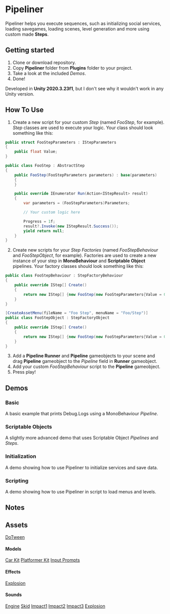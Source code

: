 # Pipeliner
Pipeliner helps you execute sequences, such as initializing social services, loading savegames, loading scenes, level generation and more using custom made **Steps**.

## Getting started
1. Clone or download repository.
2. Copy **Pipeliner** folder from **Plugins** folder to your project.
3. Take a look at the included *Demos*.
4. Done!

Developed in **Unity 2020.3.23f1**, but I don't see why it wouldn't work in any Unity version.

## How To Use
1. Create a new script for your custom *Step* (named *FooStep*, for example). *Step* classes are used to execute your logic. Your class should look something like this:
```csharp
public struct FooStepParameters : IStepParameters
{
    public float Value;
}

public class FooStep : AbstractStep
{
    public FooStep(FooStepParameters parameters) : base(parameters)
    {
    }

    public override IEnumerator Run(Action<IStepResult> result)
    {
        var parameters = (FooStepParameters)Parameters;

        // Your custom logic here

        Progress = 1f;
        result?.Invoke(new IStepResult.Success());
        yield return null;
    }
}
```
2. Create new scripts for your *Step Factories* (named *FooStepBehaviour* and *FooStepObject*, for example). Factories are used to create a new instance of your step in **MonoBehaviour** and **Scriptable Object** pipelines. Your factory classes should look something like this:
```csharp
public class FooStepBehaviour : StepFactoryBehaviour
{
    public override IStep[] Create()
    {
        return new IStep[] {new FooStep(new FooStepParameters{Value = 0f})};
    }
}

[CreateAssetMenu(fileName = "Foo Step", menuName = "Foo/Step")]
public class FooStepObject : StepFactoryObject
{
    public override IStep[] Create()
    {
        return new IStep[] {new FooStep(new FooStepParameters{Value = 0f})};
    }
}
```
3. Add a **Pipeline Runner** and **Pipeline** gameobjects to your scene and drag **Pipeline** gameobject to the *Pipeline* field in **Runner** gameobject.
4. Add your custom *FooStepBehaviour* script to the **Pipeline** gameobject.
6. Press play!

## Demos
### Basic
A basic example that prints Debug.Logs using a MonoBehaviour *Pipeline*.
### Scriptable Objects
A slightly more advanced demo that uses Scriptable Object *Pipelines* and *Steps*.
### Initialization
A demo showing how to use Pipeliner to initialize services and save data.
### Scripting
A demo showing how to use Pipeliner in script to load menus and levels.

## Notes

## Assets
[DoTween](http://dotween.demigiant.com/)
#### Models
[Car Kit](https://www.kenney.nl/assets/car-kit)
[Platformer Kit](https://kenney.nl/assets/platformer-kit)
[Input Prompts](https://kenney.nl/assets/input-prompts-pixel-16)
#### Effects
[Explosion](https://assetstore.unity.com/packages/essentials/tutorial-projects/unity-particle-pack-127325)
#### Sounds
[Engine](https://freesound.org/people/cr4sht3st/sounds/157144/)
[Skid](https://freesound.org/people/audible-edge/sounds/71739/)
[Impact1](https://freesound.org/people/Halleck/sounds/121622/)
[Impact2](https://freesound.org/people/Halleck/sounds/121657/)
[Impact3](https://freesound.org/people/Halleck/sounds/121656/)
[Explosion](https://freesound.org/people/derplayer/sounds/587198/)

